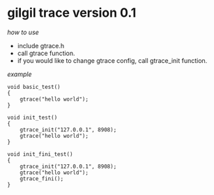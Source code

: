 gilgil trace version 0.1
========================

*how to use*
- include gtrace.h
- call gtrace function.
- if you would like to change gtrace config, call gtrace_init function.

*example*

	void basic_test()
	{
		gtrace("hello world");
	}

	void init_test()
	{
		gtrace_init("127.0.0.1", 8908);
		gtrace("hello world");
	}

	void init_fini_test()
	{
		gtrace_init("127.0.0.1", 8908);
		gtrace("hello world");
		gtrace_fini();
	}

